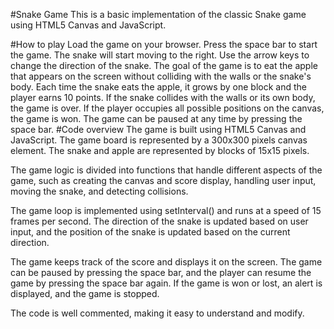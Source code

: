 #Snake Game
This is a basic implementation of the classic Snake game using HTML5 Canvas and JavaScript.

#How to play
Load the game on your browser.
Press the space bar to start the game. The snake will start moving to the right.
Use the arrow keys to change the direction of the snake.
The goal of the game is to eat the apple that appears on the screen without colliding with the walls or the snake's body.
Each time the snake eats the apple, it grows by one block and the player earns 10 points.
If the snake collides with the walls or its own body, the game is over.
If the player occupies all possible positions on the canvas, the game is won.
The game can be paused at any time by pressing the space bar.
#Code overview
The game is built using HTML5 Canvas and JavaScript. The game board is represented by a 300x300 pixels canvas element. The snake and apple are represented by blocks of 15x15 pixels.

The game logic is divided into functions that handle different aspects of the game, such as creating the canvas and score display, handling user input, moving the snake, and detecting collisions.

The game loop is implemented using setInterval() and runs at a speed of 15 frames per second. The direction of the snake is updated based on user input, and the position of the snake is updated based on the current direction.

The game keeps track of the score and displays it on the screen. The game can be paused by pressing the space bar, and the player can resume the game by pressing the space bar again. If the game is won or lost, an alert is displayed, and the game is stopped.

The code is well commented, making it easy to understand and modify.
